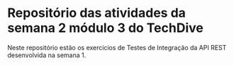# Repositório das atividades da semana 2 módulo 3 do TechDive

Neste repositório estão os exercícios de Testes de Integração da API REST desenvolvida na semana 1.